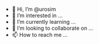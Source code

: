- 👋 Hi, I’m @urosim
- 👀 I’m interested in ...
- 🌱 I’m currently learning ...
- 💞️ I’m looking to collaborate on ...
- 📫 How to reach me ...

<!---
urosim/urosim is a ✨ special ✨ repository because its `README.md` (this file) appears on your GitHub profile.
You can click the Preview link to take a look at your changes.
--->
